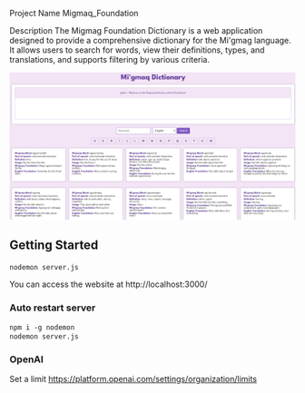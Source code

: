 Project Name
Migmaq_Foundation

Description
The Migmag Foundation Dictionary is a web application designed to provide a comprehensive dictionary for the Mi'gmag language. It allows users to search for words, view their definitions, types, and translations, and supports filtering by various criteria.

![alt text](image.png)

## Getting Started

```
nodemon server.js
```

You can access the website at http://localhost:3000/

### Auto restart server

```
npm i -g nodemon
nodemon server.js
```

### OpenAI

Set a limit
https://platform.openai.com/settings/organization/limits

